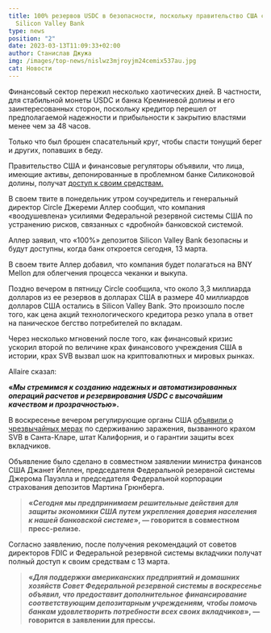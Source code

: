 ```yaml
---
title: 100% резервов USDC в безопасности, поскольку правительство США спасает
  Silicon Valley Bank
type: news
position: "2"
date: 2023-03-13T11:09:33+02:00
author: Станислав Джужа
img: /images/top-news/nislwz3mjroyjm24cemix537au.jpg
cat: Новости
---
```

Финансовый сектор пережил несколько хаотических дней. В частности, для стабильной монеты USDC и банка Кремниевой долины и его заинтересованных сторон, поскольку кредитор перешел от предполагаемой надежности и прибыльности к закрытию властями менее чем за 48 часов.

Только что был брошен спасательный круг, чтобы спасти тонущий берег и других, попавших в беду.

Правительство США и финансовые регуляторы объявили, что лица, имеющие активы, депонированные в проблемном банке Силиконовой долины, получат [доступ к своим средствам.](https://www.investopedia.com/yellen-svb-7254315)

В своем твите в понедельник утром соучредитель и генеральный директор Circle Джереми Аллер сообщил, что компания «воодушевлена» усилиями Федеральной резервной системы США по устранению рисков, связанных с «дробной» банковской системой.

Аллер заявил, что «100%» депозитов Silicon Valley Bank безопасны и будут доступны, когда банк откроется сегодня, 13 марта.

В своем твите Аллер добавил, что компания будет полагаться на BNY Mellon для облегчения процесса чеканки и выкупа.

Поздно вечером в пятницу Circle сообщила, что около 3,3 миллиарда долларов из ее резервов в долларах США в размере 40 миллиардов долларов США остались в Silicon Valley Bank. Это произошло после того, как цена акций технологического кредитора резко упала в ответ на паническое бегство потребителей по вкладам.

Через несколько мгновений после того, как финансовый кризис ускорил второй по величине крах финансового учреждения США в истории, крах SVB вызвал шок на криптовалютных и мировых рынках.

Allaire сказал:

**«*Мы стремимся к созданию надежных и автоматизированных операций расчетов и резервирования USDC с высочайшим качеством и прозрачностью*».**

В воскресенье вечером регулирующие органы США [объявили о чрезвычайных мерах](https://www.federalreserve.gov/newsevents/pressreleases/monetary20230312b.htm) по сдерживанию заражения, вызванного крахом SVB в Санта-Кларе, штат Калифорния, и о гарантии защиты всех вкладчиков.

Объявление было сделано в совместном заявлении министра финансов США Джанет Йеллен, председателя Федеральной резервной системы Джерома Пауэлла и председателя Федеральной корпорации страхования депозитов Мартина Грюнберга.

> **«*Сегодня мы предпринимаем решительные действия для защиты экономики США путем укрепления доверия населения к нашей банковской системе*», — говорится в совместном пресс-релизе.**

Согласно заявлению, после получения рекомендаций от советов директоров FDIC и Федеральной резервной системы вкладчики получат полный доступ к своим средствам с 13 марта.

> **«*Для поддержки американских предприятий и домашних хозяйств Совет Федеральной резервной системы в воскресенье объявил, что предоставит дополнительное финансирование соответствующим депозитарным учреждениям, чтобы помочь банкам удовлетворить потребности всех своих вкладчиков*», — говорится в заявлении для прессы.**